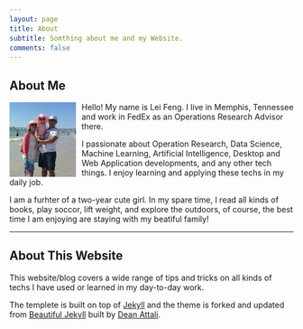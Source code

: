 ```yaml
---
layout: page
title: About
subtitle: Somthing about me and my Website.
comments: false
---
```


## About Me


<img src="/img/avatar/family.jpg" alt="Picture of a cat in front of a pc" align="left" style="PADDING-RIGHT: 10px">
Hello! My name is Lei Feng. I live in Memphis, Tennessee and work in FedEx as an Operations Research Advisor there. 

I passionate about Operation Research, Data Science, Machine Learning, Artificial Intelligence, Desktop and Web Application developments, and any other tech things. I enjoy learning and applying these techs in my daily job.

I am a furhter of a two-year cute girl. In my spare time, I read all kinds of books, play soccor, lift weight, and explore the outdoors, of course, the best time I am enjoying are staying with my beatiful family!


---

## About This Website

This website/blog covers a wide range of tips and tricks on all kinds of techs I have used or learned in my day-to-day work.

The templete is built on top of [Jekyll](http://jekyllrb.com/) and the theme is forked and updated from [Beautiful Jekyll](http://deanattali.com/beautiful-jekyll) built by [Dean Attali](http://deanattali.com/aboutme#contact). 

